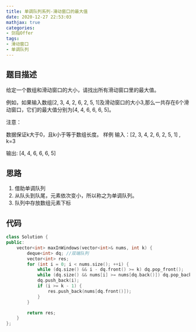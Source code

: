 ```yaml
---
title: 单调队列系列-滑动窗口的最大值
date: 2020-12-27 22:53:03
mathjax: true
categories:
- 剑指Offer
tags: 
- 滑动窗口
- 单调队列
---
```


## 题目描述

给定一个数组和滑动窗口的大小，请找出所有滑动窗口里的最大值。

例如，如果输入数组[2, 3, 4, 2, 6, 2, 5, 1]及滑动窗口的大小3,那么一共存在6个滑动窗口，它们的最大值分别为[4, 4, 6, 6, 6, 5]。

注意：

数据保证k大于0，且k小于等于数组长度。
样例
输入：[2, 3, 4, 2, 6, 2, 5, 1] , k=3

输出: [4, 4, 6, 6, 6, 5]

## 思路

1. 借助单调队列
2. 从队头到队尾，元素依次变小，所以称之为单调队列。
3. 队列中存放数组元素下标

## 代码

```cpp
class Solution {
public:
    vector<int> maxInWindows(vector<int>& nums, int k) {
        deque<int> dq; //双端队列
        vector<int> res;
        for (int i = 0; i < nums.size(); ++i) {
            while (dq.size() && i - dq.front() >= k) dq.pop_front();
            while (dq.size() && nums[i] >= nums[dq.back()]) dq.pop_back();
            dq.push_back(i);
            if (i >= k - 1) {
                res.push_back(nums[dq.front()]);
            }
        }

        return res;
    }
};
```
